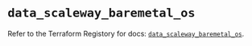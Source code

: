 # `data_scaleway_baremetal_os`

Refer to the Terraform Registory for docs: [`data_scaleway_baremetal_os`](https://registry.terraform.io/providers/scaleway/scaleway/2.19.0/docs/data-sources/baremetal_os).
